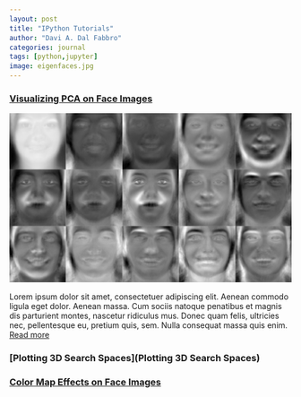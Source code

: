 ```yaml
---
layout: post
title: "IPython Tutorials"
author: "Davi A. Dal Fabbro"
categories: journal
tags: [python,jupyter]
image: eigenfaces.jpg
---
```


### [Visualizing PCA on Face Images](https://github.com/ddfabbro/ipython_tutorial/blob/master/my_notebooks/faces_data_analysis.ipynb)
[<img src="https://github.com/ddfabbro/ddfabbro.github.io/blob/master/assets/img/eigenfaces.jpg">](https://github.com/ddfabbro/ipython_tutorial/blob/master/my_notebooks/faces_data_analysis.ipynb)

Lorem ipsum dolor sit amet, consectetuer adipiscing elit. Aenean commodo ligula eget dolor. Aenean massa. Cum sociis natoque penatibus et magnis dis parturient montes, nascetur ridiculus mus. Donec quam felis, ultricies nec, pellentesque eu, pretium quis, sem. Nulla consequat massa quis enim. [Read more](https://github.com/ddfabbro/ipython_tutorial/blob/master/my_notebooks/faces_data_analysis.ipynb)

### [Plotting 3D Search Spaces](Plotting 3D Search Spaces)

### [Color Map Effects on Face Images](https://github.com/ddfabbro/ipython_tutorial/blob/master/my_notebooks/colormap_effects.ipynb)
